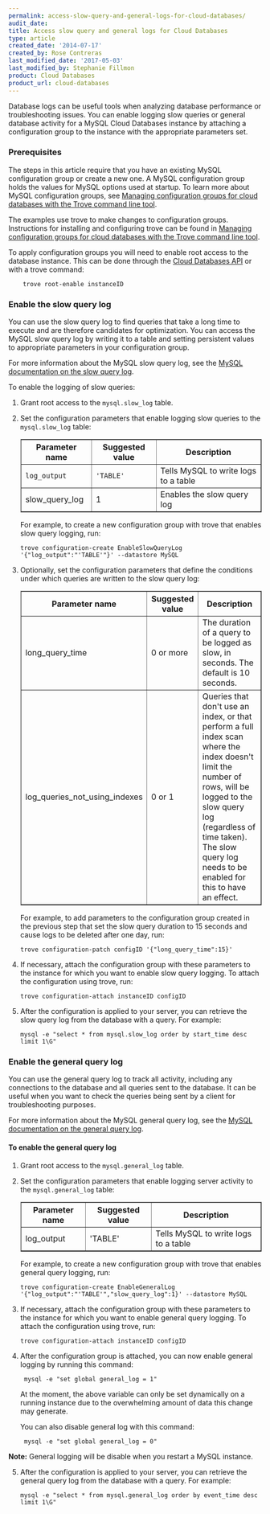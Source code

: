 ```yaml
---
permalink: access-slow-query-and-general-logs-for-cloud-databases/
audit_date:
title: Access slow query and general logs for Cloud Databases
type: article
created_date: '2014-07-17'
created_by: Rose Contreras
last_modified_date: '2017-05-03'
last_modified_by: Stephanie Fillmon
product: Cloud Databases
product_url: cloud-databases
---
```


Database logs can be useful tools when analyzing database performance or troubleshooting issues. You can enable logging slow queries or general database activity for a MySQL Cloud Databases instance by attaching a configuration group to the instance with the appropriate parameters set.

### Prerequisites

The steps in this article require that you have an existing MySQL configuration group or create a new one. A MySQL configuration group holds the values for MySQL options used at startup. To learn more about MySQL configuration groups, see [Managing configuration groups for cloud databases with the Trove command line tool](/how-to/managing-configuration-groups-for-cloud-databases-with-the-trove-command-line-tool).

The examples use trove to make changes to configuration groups. Instructions for installing and configuring trove can be found in [Managing configuration groups for cloud databases with the Trove command line tool](/how-to/managing-configuration-groups-for-cloud-databases-with-the-trove-command-line-tool).

To apply configuration groups you will need to enable root access to the database instance. This can be done through the [Cloud Databases API](https://developer.rackspace.com/docs/cloud-databases/v1/developer-guide/) or with a trove command:

		trove root-enable instanceID

### Enable the slow query log

You can use the slow query log to find queries that take a long time to execute and are therefore candidates for optimization. You can access the MySQL slow query log by writing it to a table and setting persistent values to appropriate parameters in your configuration group.

For more information about the MySQL slow query log, see the [MySQL documentation on the slow query log](http://dev.mysql.com/doc/refman/5.6/en/slow-query-log.html).

To enable the logging of slow queries:

1.  Grant root access to the `mysql.slow_log` table.

2.  Set the configuration parameters that enable logging slow queries to the `mysql.slow_log` table:

	<table border="1">
		<tbody>
			<tr>
				<th>Parameter name</th>
				<th>Suggested value</th>
				<th>Description</th>
			</tr>
			<tr>
				<td><code>log_output</code></td>
				<td><code>'TABLE'</code></td>
				<td>Tells MySQL to write logs to a table</td>
			</tr>
			<tr>
				<td>slow_query_log</td>
				<td>1</td>
				<td>Enables the slow query log</td>
			</tr>
		</tbody>
	</table>

	For example, to create a new configuration group with trove that enables slow query logging, run:

        trove configuration-create EnableSlowQueryLog '{"log_output":"'TABLE'"}' --datastore MySQL

3.  Optionally, set the configuration parameters that define the conditions under which queries are written to the slow query log:

	<table border="1">
		<tbody>
			<tr>
				<th>Parameter name</th>
				<th>Suggested value</th>
				<th>Description</th>
			</tr>
			<tr>
				<td>long_query_time</td>
				<td>0 or more</td>
				<td>The duration of a query to be logged as slow, in seconds. The default is 10 seconds.</td>
			</tr>
			<tr>
				<td>log_queries_not_using_indexes</td>
				<td>0 or 1</td>
				<td>Queries that don't use an index, or that perform a full index scan where the index doesn't limit the number of rows, will be logged to the slow query log (regardless of time taken). The slow query log needs to be enabled for this to have an effect.</td>
			</tr>
		</tbody>
	</table>

	For example, to add parameters to the configuration group created in the previous step that set the slow query duration to 15 seconds and cause logs to be deleted after one day, run:

		trove configuration-patch configID '{"long_query_time":15}'

4.  If necessary, attach the configuration group with these parameters to the instance for which you want to enable slow query logging. To attach the configuration using trove, run:

		trove configuration-attach instanceID configID

5.  After the configuration is applied to your server, you can retrieve the slow query log from the database with a query. For example:

		mysql -e "select * from mysql.slow_log order by start_time desc limit 1\G"

### Enable the general query log

You can use the general query log to track all activity, including any connections to the database and all queries sent to the database. It can be useful when you want to check the queries being sent by a client for troubleshooting purposes.

For more information about the MySQL general query log, see the [MySQL documentation on the general query log](http://dev.mysql.com/doc/refman/5.6/en/query-log.html).

#### To enable the general query log

1.  Grant root access to the `mysql.general_log` table.

2.  Set the configuration parameters that enable logging server activity to the `mysql.general_log` table:

	<table border="1">
			<tbody>
				<tr>
					<th>Parameter name</th>
					<th>Suggested value</th>
					<th>Description</th>
				</tr>
				<tr>
					<td>log_output</td>
					<td>'TABLE'</td>
					<td>Tells MySQL to write logs to a table</td>
				</tr>
			</tbody>
		</table>

	For example, to create a new configuration group with trove that enables general query logging, run:

		trove configuration-create EnableGeneralLog '{"log_output":"'TABLE'","slow_query_log":1}' --datastore MySQL

3.  If necessary, attach the configuration group with these parameters to the instance for which you want to enable general query logging. To attach the configuration using trove, run:

    	trove configuration-attach instanceID configID

4. After the configuration group is attached, you can now enable general logging by running this command:

    	mysql -e "set global general_log = 1"

    At the moment, the above variable can only be set dynamically on a running instance due to the overwhelming amount of data this change may generate.

    You can also disable general log with this command:

    	mysql -e "set global general_log = 0"

**Note:** General logging will be disable when you restart a MySQL instance.

5.  After the configuration is applied to your server, you can retrieve the general query log from the database with a query. For example:

        mysql -e "select * from mysql.general_log order by event_time desc limit 1\G"
